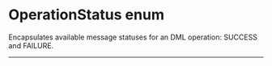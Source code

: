 # OperationStatus enum

Encapsulates available message statuses for an DML operation: SUCCESS and FAILURE.

---
